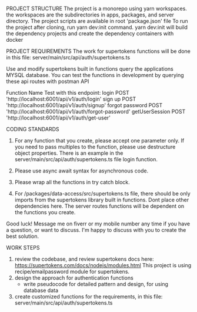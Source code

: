 
PROJECT STRUCTURE
The project is a monorepo using yarn workspaces. the workspaces are the subdirectories in apps, packages, and server directory.
The project scripts are available in root 'package.json' file
To run the project after cloning, run yarn dev:init command.
yarn dev:init will build the dependency projects and create the dependency containers with docker

PROJECT REQUIREMENTS
The work for supertokens functions will be done in this file: server/main/src/api/auth/supertokens.ts

Use and modify supertokens built in functions query the applications MYSQL database.
You can test the functions in development by querying these api routes with postman API

Function Name       Test with this endpoint:
login               POST 'http://localhost:6001/api/v1/auth/login'
sign up             POST 'http://localhost:6001/api/v1/auth/signup'
forgot password     POST 'http://localhost:6001/api/v1/auth/forgot-password'
getUserSession      POST 'http://localhost:6001/api/v1/auth/get-user'

CODING STANDARDS

1. For any function that you create, please accept one parameter only. If you need to pass multiples to the function, please use destructure object properties.
There is an example in the server/main/src/api/auth/supertokens.ts file login function.

2. Please use async await syntax for asynchronous code.
3. Please wrap all the functions in try catch block.

4. For /packages/data-access/src/supertokens.ts file, there should be only imports from the supertokens library built in functions.
Dont place other dependencies here.
The server routes functions will be dependent on the functions you create.

Good luck! Message me on fiverr or my mobile number any time if you have a question, or want to discuss.
I'm happy to discuss with you to create the best solution.

WORK STEPS

1. review the codebase, and review supertokens docs here:
<https://supertokens.com/docs/nodejs/modules.html>
This project is using recipe/emailpassword module for supertokens.
2. design the approach for authentication functions
    - write pseudocode for detailed pattern and design, for using database data
3. create customized functions for the requirements, in this file: server/main/src/api/auth/supertokens.ts
